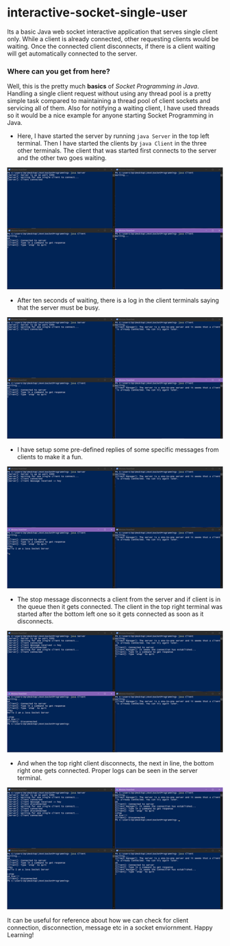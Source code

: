 # interactive-socket-single-user
Its a basic Java web socket interactive application that serves single client only. While a client is already connected, other requesting clients would be waiting. Once the connected client disconnects, if there is a client waiting will get automatically connected to the server.

### Where can you get from here?
Well, this is the pretty much **basics** of *Socket Programming in Java*. Handling a single client request without using any thread pool is a pretty simple task compared to maintaining a thread pool of client sockets and servicing all of them. Also for notifying a waiting client, I have used threads so it would be a nice example for anyone starting Socket Programming in Java.

- Here, I have started the server by running ``` java Server ``` in the top left terminal. Then I have started the clients by ``` java Client ``` in the three other terminals. The client that was started first connects to the server and the other two goes waiting.

![](images/ss1.png)


- After ten seconds of waiting, there is a log in the client terminals saying that the server must be busy.

![](images/ss2.png)


- I have setup some pre-defined replies of some specific messages from clients to make it a fun.

![](images/ss3.png)


- The stop message disconnects a client from the server and if client is in the queue then it gets connected. The client in the top right terminal was started after the bottom left one so it gets connected as soon as it disconnects.

![](images/ss4.png)


- And when the top right client disconnects, the next in line, the bottom right one gets connected. Proper logs can be seen in the server terminal.

![](images/ss5.png)

It can be useful for reference about how we can check for client connection, disconnection, message etc in a socket enviornment. Happy Learning!
